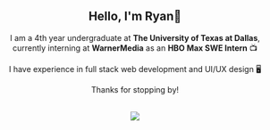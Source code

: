 <div align="center">
  <h2>Hello, I'm Ryan👋</h2>
  <p>I am a 4th year undergraduate at <strong>The University of Texas at Dallas</strong>, currently interning at <strong>WarnerMedia</strong> as an <strong>HBO Max SWE Intern</strong> 📺</p>
  <p>I have experience in full stack web development and UI/UX design 🖥️</p>
  <p>Thanks for stopping by!</p>
</div>
<br>
<div align="center">
  <img align="center" src="https://github-readme-stats.vercel.app/api?username=ryannd&show_icons=true&theme=radical">
</div>
